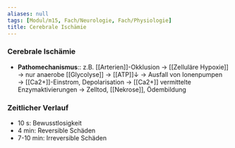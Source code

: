 ```yaml
---
aliases: null
tags: [Modul/m15, Fach/Neurologie, Fach/Physiologie]
title: Cerebrale Ischämie
---
```

### Cerebrale Ischämie 
- **Pathomechanismus**:: z.B. [[Arterien]]-Okklusion → [[Zelluläre Hypoxie]] → nur anaerobe [[Glycolyse]] → [[ATP]]↓ → Ausfall von Ionenpumpen → [[Ca2+]]-Einstrom, Depolarisation → [[Ca2+]] vermittelte Enzymaktivierungen → Zelltod, [[Nekrose]], Ödembildung

### Zeitlicher Verlauf
- 10 s: Bewusstlosigkeit
- 4 min: Reversible Schäden
- 7-10 min: Irreversible Schäden